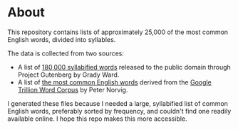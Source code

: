 # About

This repository contains lists of approximately 25,000 of the most common English words, divided into syllables.

The data is collected from two sources:
* A list of [180,000 syllabified words](https://www.gutenberg.org/ebooks/3204) released to the public domain through Project Gutenberg by Grady Ward.
* A list of [the most common English words](http://norvig.com/ngrams/) derived from the [Google Trillion Word Corpus](https://research.google/blog/all-our-n-gram-are-belong-to-you/) by Peter Norvig.

I generated these files because I needed a large, syllabified list of common English words, preferably sorted by frequency, and couldn't find one readily available online. I hope this repo makes this more accessible.
